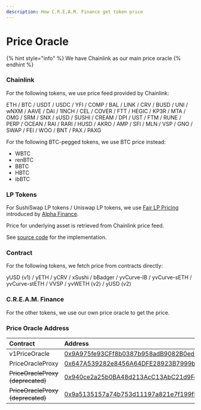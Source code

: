 ```yaml
---
description: How C.R.E.A.M. Finance get token price
---
```


# Price Oracle

{% hint style="info" %}
We have Chainlink as our main price oracle
{% endhint %}

### Chainlink

For the following tokens, we use price feed provided by Chainlink:

ETH / BTC / USDT / USDC / YFI / COMP / BAL / LINK / CRV / BUSD / UNI / wNXM / AAVE / DAI / 1INCH / CEL / COVER / FTT / HEGIC / KP3R / MTA / OMG / SRM / SNX / sUSD / SUSHI / CREAM / DPI / UST / FTM / RUNE / PERP / OCEAN / RAI / RARI / HUSD / AKRO / AMP / SFI / MLN / VSP / GNO / SWAP / FEI / WOO / BNT / PAX / PAXG

For the following BTC-pegged tokens, we use BTC price instead:

* WBTC
* renBTC
* BBTC
* HBTC
* ibBTC

### LP Tokens

For SushiSwap LP tokens / Uniswap LP tokens, we use [Fair LP Pricing](https://blog.alphafinance.io/fair-lp-token-pricing/) introduced by [Alpha Finance](https://alphafinance.io/).

Price for underlying asset is retrieved from Chainlink price feed.

See [source code](https://github.com/CreamFi/compound-protocol/blob/master/contracts/PriceOracleProxy.sol#L288) for the implementation.

### Contract

For the following tokens, we fetch price from contracts directly:

yUSD \(v1\) / yETH / yCRV / xSushi / bBadger / yvCurve-IB / yvCurve-sETH / yvCurve-stETH / VVSP / yvWETH \(v2\) / yUSD \(v2\)

### C.R.E.A.M. Finance

For the other tokens, we use our own price oracle to get the price.

### Price Oracle Address

| Contract | Address |
| :--- | :--- |
| v1PriceOracle | [0x9A975fe93CFf8b0387b958adB9082B0ed0659AD2](https://etherscan.io/address/0x9a975fe93cff8b0387b958adb9082b0ed0659ad2) |
| PriceOracleProxy | [0x647A539282e8456A64DFE28923B7999b66091488](https://etherscan.io/address/0x647a539282e8456a64dfe28923b7999b66091488#code) |
| ~~PriceOracleProxy \(deprecated\)~~ | [0x940ce2a25b0BA48d213AcC13AbC21d9Fee2Ed6Dd](https://etherscan.io/address/0x940ce2a25b0BA48d213AcC13AbC21d9Fee2Ed6Dd) |
| ~~PriceOracleProxy \(deprecated\)~~ | [0x9a5135157a74b753d11197a821e7f199f5b2fed0](https://etherscan.io/address/0x9a5135157a74b753d11197a821e7f199f5b2fed0) |

